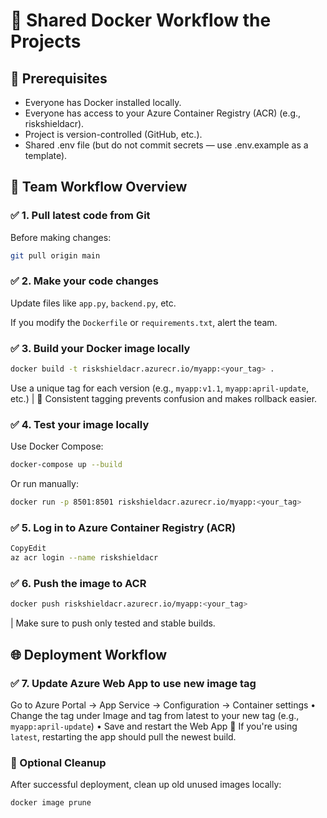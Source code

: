 # 🧱 Shared Docker Workflow the Projects

## 🧰 Prerequisites
- Everyone has Docker installed locally.
- Everyone has access to your Azure Container Registry (ACR) (e.g., riskshieldacr).
- Project is version-controlled (GitHub, etc.).
- Shared .env file (but do not commit secrets — use .env.example as a template).

## 🔁 Team Workflow Overview
### ✅ 1. Pull latest code from Git
Before making changes:

```bash
git pull origin main
```

### ✅ 2. Make your code changes
Update files like `app.py`, `backend.py`, etc.

If you modify the `Dockerfile` or `requirements.txt`, alert the team.

### ✅ 3. Build your Docker image locally
```bash
docker build -t riskshieldacr.azurecr.io/myapp:<your_tag> .
```
Use a unique tag for each version (e.g., `myapp:v1.1`, `myapp:april-update`, etc.)
| 🔁 Consistent tagging prevents confusion and makes rollback easier.

### ✅ 4. Test your image locally
Use Docker Compose:
```bash
docker-compose up --build
```
Or run manually:

```bash
docker run -p 8501:8501 riskshieldacr.azurecr.io/myapp:<your_tag>
```

### ✅ 5. Log in to Azure Container Registry (ACR)

```bash
CopyEdit
az acr login --name riskshieldacr
```

### ✅ 6. Push the image to ACR

```bash
docker push riskshieldacr.azurecr.io/myapp:<your_tag>
```
| Make sure to push only tested and stable builds.
 
## 🌐 Deployment Workflow
### ✅ 7. Update Azure Web App to use new image tag
Go to Azure Portal → App Service → Configuration → Container settings
•	Change the tag under Image and tag from latest to your new tag (e.g., `myapp:april-update`)
•	Save and restart the Web App
🔁 If you're using `latest`, restarting the app should pull the newest build.
 
### 🧼 Optional Cleanup
After successful deployment, clean up old unused images locally:

```bash
docker image prune
```
 

